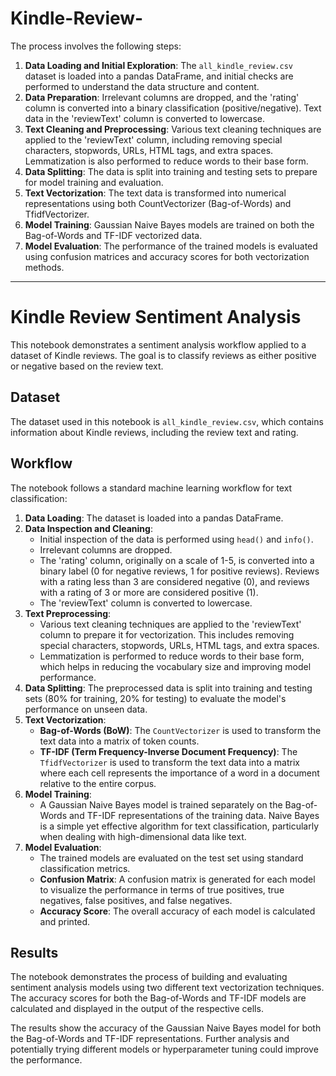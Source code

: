 # Kindle-Review-

The process involves the following steps:

1.  **Data Loading and Initial Exploration**: The `all_kindle_review.csv` dataset is loaded into a pandas DataFrame, and initial checks are performed to understand the data structure and content.
2.  **Data Preparation**: Irrelevant columns are dropped, and the 'rating' column is converted into a binary classification (positive/negative). Text data in the 'reviewText' column is converted to lowercase.
3.  **Text Cleaning and Preprocessing**: Various text cleaning techniques are applied to the 'reviewText' column, including removing special characters, stopwords, URLs, HTML tags, and extra spaces. Lemmatization is also performed to reduce words to their base form.
4.  **Data Splitting**: The data is split into training and testing sets to prepare for model training and evaluation.
5.  **Text Vectorization**: The text data is transformed into numerical representations using both CountVectorizer (Bag-of-Words) and TfidfVectorizer.
6.  **Model Training**: Gaussian Naive Bayes models are trained on both the Bag-of-Words and TF-IDF vectorized data.
7.  **Model Evaluation**: The performance of the trained models is evaluated using confusion matrices and accuracy scores for both vectorization methods.
---
# Kindle Review Sentiment Analysis

This notebook demonstrates a sentiment analysis workflow applied to a dataset of Kindle reviews. The goal is to classify reviews as either positive or negative based on the review text.

## Dataset

The dataset used in this notebook is `all_kindle_review.csv`, which contains information about Kindle reviews, including the review text and rating.

## Workflow

The notebook follows a standard machine learning workflow for text classification:

1.  **Data Loading**: The dataset is loaded into a pandas DataFrame.
2.  **Data Inspection and Cleaning**:
    *   Initial inspection of the data is performed using `head()` and `info()`.
    *   Irrelevant columns are dropped.
    *   The 'rating' column, originally on a scale of 1-5, is converted into a binary label (0 for negative reviews, 1 for positive reviews). Reviews with a rating less than 3 are considered negative (0), and reviews with a rating of 3 or more are considered positive (1).
    *   The 'reviewText' column is converted to lowercase.
3.  **Text Preprocessing**:
    *   Various text cleaning techniques are applied to the 'reviewText' column to prepare it for vectorization. This includes removing special characters, stopwords, URLs, HTML tags, and extra spaces.
    *   Lemmatization is performed to reduce words to their base form, which helps in reducing the vocabulary size and improving model performance.
4.  **Data Splitting**: The preprocessed data is split into training and testing sets (80% for training, 20% for testing) to evaluate the model's performance on unseen data.
5.  **Text Vectorization**:
    *   **Bag-of-Words (BoW)**: The `CountVectorizer` is used to transform the text data into a matrix of token counts.
    *   **TF-IDF (Term Frequency-Inverse Document Frequency)**: The `TfidfVectorizer` is used to transform the text data into a matrix where each cell represents the importance of a word in a document relative to the entire corpus.
6.  **Model Training**:
    *   A Gaussian Naive Bayes model is trained separately on the Bag-of-Words and TF-IDF representations of the training data. Naive Bayes is a simple yet effective algorithm for text classification, particularly when dealing with high-dimensional data like text.
7.  **Model Evaluation**:
    *   The trained models are evaluated on the test set using standard classification metrics.
    *   **Confusion Matrix**: A confusion matrix is generated for each model to visualize the performance in terms of true positives, true negatives, false positives, and false negatives.
    *   **Accuracy Score**: The overall accuracy of each model is calculated and printed.

## Results

The notebook demonstrates the process of building and evaluating sentiment analysis models using two different text vectorization techniques. The accuracy scores for both the Bag-of-Words and TF-IDF models are calculated and displayed in the output of the respective cells.

The results show the accuracy of the Gaussian Naive Bayes model for both the Bag-of-Words and TF-IDF representations. Further analysis and potentially trying different models or hyperparameter tuning could improve the performance.

